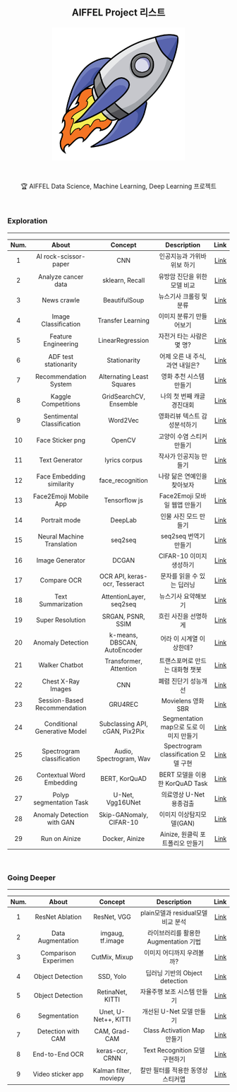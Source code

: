 
## <p align="center"> AIFFEL Project 리스트 </p>

<p align="center"><img src= "/img/Exploration.png"  width="300" height="300"></p>
<br>
<p align="center"> 🏆 AIFFEL Data Science, Machine Learning, Deep Learning 프로젝트 </p>
<br>

### Exploration
-----

| Num. |    About                                   | Concept        | Description                                      | Link        |
| :---------:  | :-----------:                                | :-------------------: | :-------------------:                         |  -------------------: |
| 1             | AI rock-scissor-paper              | CNN                | 인공지능과 가위바위보 하기           |  [Link](https://github.com/PEBpung/Aiffel/blob/master/Project/Exploration/E1.%20rock_scissor_paper.ipynb)       |
| 2             | Analyze  cancer data               | sklearn, Recall              | 유방암 진단을 위한 모델 비교 |   [Link](https://github.com/PEBpung/Aiffel/blob/master/Project/Exploration/E2.%20Analyze%20cancer%20data.ipynb)|
| 3               |  News crawle  |  BeautifulSoup  | 뉴스기사 크롤링 및 분류  |  [Link](https://github.com/PEBpung/Aiffel/blob/master/Project/Exploration/E3.%20News%20crawle.ipynb)  |
| 4               |   Image Classification  |  Transfer Learning  | 이미지 분류기 만들어보기  | [Link]( https://github.com/PEBpung/Aiffel/blob/master/Project/Exploration/E4.%20Image%20Classification.ipynb)  |
| 5               |  Feature Engineering  | LinearRegression  | 자전거 타는 사람은 몇 명?  | [Link](https://github.com/PEBpung/Aiffel/blob/master/Project/Exploration/E5.%20Feature%20Engineering.ipynb)  |
| 6               |  ADF test stationarity  | Stationarity  | 어제 오른 내 주식, 과연 내일은?  | [Link](https://github.com/PEBpung/Aiffel/blob/master/Project/Exploration/E6.%20ADF%20test%20stationarity.ipynb )  |
| 7               |  Recommendation System  | Alternating Least Squares  | 영화 추천 시스템 만들기  | [Link]( https://github.com/PEBpung/Aiffel/blob/master/Project/Exploration/E7.%20%EC%98%81%ED%99%94%20%EC%B6%94%EC%B2%9C%20%EC%8B%9C%EC%8A%A4%ED%85%9C.ipynb)  |
| 8               | Kaggle Competitions   | GridSearchCV, Ensemble  | 나의 첫 번째 캐글 경진대회  | [Link]( https://github.com/PEBpung/Aiffel/blob/master/Project/Exploration/E8.%20%EB%82%98%EC%9D%98%20%EC%B2%AB%20%EB%B2%88%EC%A7%B8%20%EC%BA%90%EA%B8%80%20%EA%B2%BD%EC%A7%84%EB%8C%80%ED%9A%8C%2C%20%EB%AC%B4%EC%9E%91%EC%A0%95%20%EB%94%B0%EB%9D%BC%ED%95%B4%EB%B3%B4%EA%B8%B0.ipynb)  |
| 9               |  Sentimental Classification   |  Word2Vec | 영화리뷰 텍스트 감성분석하기  |  [Link]( https://github.com/PEBpung/Aiffel/blob/master/Project/Exploration/E9.%20Naver%20sentiment%20movie%20corpus%20Project.ipynb) |
| 10              |  Face Sticker png   | OpenCV  | 고양이 수염 스티커 만들기  | [Link]( https://github.com/PEBpung/Aiffel/blob/master/Project/Exploration/E10.%20%EA%B3%A0%EC%96%91%EC%9D%B4%20%EC%88%98%EC%97%BC%20%EC%8A%A4%ED%8B%B0%EC%BB%A4%20%EB%A7%8C%EB%93%A4%EA%B8%B0.ipynb)  |
| 11              |  Text Generator  | lyrics corpus | 작사가 인공지능 만들기  |[Link](https://github.com/PEBpung/Aiffel/blob/master/Project/Exploration/E11.%20%EC%9E%91%EC%82%AC%EA%B0%80%20%EC%9D%B8%EA%B3%B5%EC%A7%80%EB%8A%A5%20%EB%A7%8C%EB%93%A4%EA%B8%B0.ipynb )  |
| 12             |  Face Embedding similarity  | face_recognition | 나랑 닮은 연예인을 찾아보자  |[Link](https://github.com/PEBpung/Aiffel/blob/master/Project/Exploration/E12.%20%EB%82%98%EB%9E%91%20%EB%8B%AE%EC%9D%80%20%EC%97%B0%EC%98%88%EC%9D%B8%EC%9D%84%20%EC%B0%BE%EC%95%84%EB%B3%B4%EC%9E%90.ipynb)  |
| 13              |  Face2Emoji Mobile App  | Tensorflow js | Face2Emoji 모바일 웹앱 만들기 |[Link](https://github.com/PEBpung/Aiffel/blob/master/Project/Exploration/E13.%20Face2Emoji%20%EB%AA%A8%EB%B0%94%EC%9D%BC%20%EC%9B%B9%EC%95%B1%20%EB%A7%8C%EB%93%A4%EA%B8%B0.ipynb)  |
| 14              |  Portrait mode |  DeepLab | 인물 사진 모드 만들기  |[Link](https://github.com/PEBpung/Aiffel/blob/master/Project/Exploration/E14.%20Image%20segmentation%EC%9D%84%20%EC%9D%B4%EC%9A%A9%ED%95%9C%20Portrait%20mode%20%EB%A7%8C%EB%93%A4%EA%B8%B0..ipynb)  |
| 15              |  Neural Machine Translation  | seq2seq | seq2seq 번역기 만들기  |[Link](https://github.com/PEBpung/Aiffel/blob/master/Project/Exploration/E15.%20%EB%8B%A8%EC%96%B4%20Level%EB%A1%9C%20seq2seq%20%EB%B2%88%EC%97%AD%EA%B8%B0%20%EB%A7%8C%EB%93%A4%EA%B8%B0.ipynb)  |
|16               | Image Generator |  DCGAN    |  CIFAR-10 이미지 생성하기     | [Link](https://github.com/PEBpung/Aiffel/blob/master/Project/Exploration/E16.%20Generated%20CIFAR-10%20Images%20from%20DCGAN.ipynb)  |
|17               | Compare OCR       |  OCR API, keras-ocr, Tesseract  | 문자를 읽을 수 있는 딥러닝 | [Link](https://github.com/PEBpung/Aiffel/blob/master/Project/Exploration/E17.Compare%20OCR%20with%20OCR%20API%2C%20keras-ocr%2C%20Tesseract.ipynb) |
|18               | Text Summarization | AttentionLayer, seq2seq   |뉴스기사 요약해보기| [Link](https://github.com/PEBpung/Aiffel/blob/master/Project/Exploration/E18.%20Create%20a%20news%20summary%20bot.ipynb)
|19               | Super Resolution   | SRGAN, PSNR, SSIM | 흐린 사진을 선명하게 | [Link](https://github.com/PEBpung/Aiffel/blob/master/Project/Exploration/E19.%20Single%20Image%20Super%20Resolution%20using%20Deep%20Learning.ipynb) |
| 20               | Anomaly Detection | k-means, DBSCAN, AutoEncoder| 어라 이 시계열 이상한데?| [Link](https://github.com/PEBpung/Aiffel/blob/master/Project/Exploration/E20.Anomaly_Detection.ipynb)|
| 21               | Walker Chatbot  | Transformer, Attention |트랜스포머로 만드는 대화형 챗봇| [Link](https://github.com/PEBpung/Aiffel/blob/master/Project/Exploration/E21.Make_Chatbot_using_Transformer.ipynb) | 
| 22              | Chest X-Ray Images  | CNN |폐렴 진단기 성능개선| [Link](https://github.com/PEBpung/Aiffel/blob/master/Project/Exploration/E22_Pneumonia_Classification.ipynb) | 
| 23              | Session-Based Recommendation  | GRU4REC |Movielens 영화 SBR| [Link](https://github.com/PEBpung/Aiffel/blob/master/Project/Exploration/E23_Session-Based%20Recommendation.ipynb) | 
| 24              | Conditional Generative Model  | Subclassing API, cGAN, Pix2Pix |Segmentation map으로 도로 이미지 만들기| [Link](https://github.com/PEBpung/Aiffel/blob/master/Project/Exploration/E24_Conditional-Generative-Model.ipynb) | 
| 25              | Spectrogram classification   | Audio, Spectrogram, Wav |Spectrogram classification 모델 구현| [Link](https://github.com/PEBpung/Aiffel/blob/master/Project/Exploration/E25.Spectrogram_classification.ipynb) | 
| 26              | Contextual Word Embedding   | BERT, KorQuAD |BERT 모델을 이용한 KorQuAD Task| [Link](https://github.com/PEBpung/Aiffel/blob/master/Project/Exploration/E26.KorQuAD%20Task%20using%20BERT.ipynb) | 
| 27              | Polyp segmentation Task  | U-Net, Vgg16UNet | 의료영상 U-Net 용종검출 | [Link](https://github.com/PEBpung/Aiffel/blob/master/Project/Exploration/E27.Medical_Imaging_Segmentation.ipynb) | 
| 28              | Anomaly Detection with GAN  | Skip-GANomaly, CIFAR-10 | 이미지 이상탐지모델(GAN) | [Link](https://github.com/PEBpung/Aiffel/blob/master/Project/Exploration/E27.Medical_Imaging_Segmentation.ipynb) | 
| 29              | Run on Ainize  | Docker, Ainize | Ainize, 원클릭 포트폴리오 만들기 | [Link](https://github.com/PEBpung/Aiffel/blob/master/Project/Exploration/E27.Medical_Imaging_Segmentation.ipynb) | 

<br>  

### Going Deeper
-----

| Num. |    About                                   | Concept        | Description                                      | Link        |
| :---------:  | :-----------:                                | :-------------------: | :-------------------:                         |  -------------------: |
| 1             | ResNet Ablation          | ResNet, VGG     | plain모델과 residual모델 비교 분석    |  [Link](https://github.com/PEBpung/Aiffel/blob/master/Project/Going%20Deeper/G2.%20ResNet%20Ablation%20Study.ipynb)       |
| 2             | Data Augmentation| imgaug, tf.image | 라이브러리를 활용한 Augmentation 기법 |[Link](https://github.com/PEBpung/Aiffel/blob/master/Project/Going%20Deeper/G3.%20Image%20Augmentation.ipynb)|
| 3             | Comparison Experimen | CutMix, Mixup | 이미지 어디까지 우려볼까? | [Link](https://github.com/PEBpung/Aiffel/blob/master/Project/Going%20Deeper/G4.%20CutMix%20or%20Mixup%20Comparison%20Experiment.ipynb) |
| 4             | Object Detection   | SSD, Yolo |  딥러닝 기반의 Object detection | [Link](https://github.com/PEBpung/Aiffel/blob/master/Project/Going%20Deeper/G5.%20Object%20Detection.ipynb)|
| 5             | Object Detection   | RetinaNet, KITTI |  자율주행 보조 시스템 만들기 | [Link](https://github.com/PEBpung/Aiffel/blob/master/Project/Going%20Deeper/G6.Go_STOP_Object_Detection.ipynb)|
| 6             | Segmentation   | Unet, U-Net++, KITTI |  개선된 U-Net 모델 만들기 | [Link](https://github.com/PEBpung/Aiffel/blob/master/Project/Going%20Deeper/G8_Segmentation.ipynb)|
| 7             |Detection with CAM |CAM, Grad-CAM | Class Activation Map 만들기 |[Link](https://github.com/PEBpung/Aiffel/blob/master/Project/Going%20Deeper/G10.Make_Class_Activation%20Map.ipynb)|
| 8             | End-to-End OCR |keras-ocr, CRNN | Text Recognition 모델 구현하기 |[Link](https://github.com/PEBpung/Aiffel/blob/master/Project/Going%20Deeper/G12.%20End-to-End%20OCR.ipynb)|
| 9             | Video sticker app |Kalman filter, moviepy| 칼만 필터를 적용한 동영상 스티커앱 |[Link](https://github.com/PEBpung/Aiffel/blob/master/Project/Going%20Deeper/G14.New_video_sticker_app.ipynb)|
